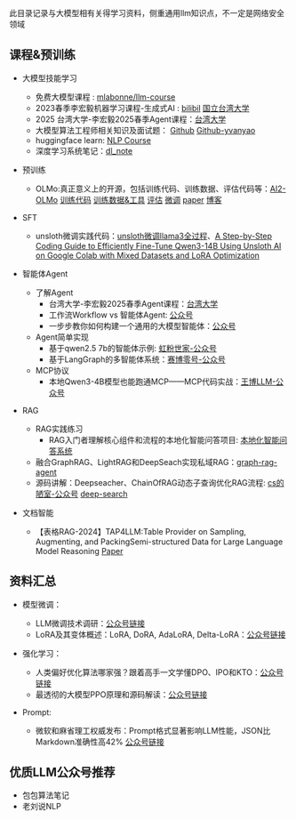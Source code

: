 此目录记录与大模型相有关得学习资料，侧重通用llm知识点，不一定是网络安全领域

## 课程&预训练
- 大模型技能学习
  - 免费大模型课程 : [mlabonne/llm-course](https://github.com/mlabonne/llm-course)
  - 2023春季李宏毅机器学习课程-生成式AI : [bilibil](https://www.bilibili.com/video/BV1NX4y1r7nP/?spm_id_from=333.999.0.0) [国立台湾大学](https://speech.ee.ntu.edu.tw/~hylee/index.php)
  - 2025 台湾大学-李宏毅2025春季Agent课程：[台湾大学](https://speech.ee.ntu.edu.tw/~hylee/ml/2025-spring.php)
  - 大模型算法工程师相关知识及面试题： [Github](https://github.com/wdndev/llm_interview_note/tree/main) [Github-yvanyao](https://yycsu.github.io/)
  - huggingface learn: [NLP Course](https://huggingface.co/learn)
  - 深度学习系统笔记：[dl_note](https://github.com/HarleysZhang/dl_note/tree/main)
- 预训练
  - OLMo:真正意义上的开源，包括训练代码、训练数据、评估代码等：[AI2-OLMo](https://mp.weixin.qq.com/s/uB6jxCWDTJhtFsh9Bc_DYQ) [训练代码](https://github.com/allenai/OLMo) [训练数据&工具](https://github.com/allenai/dolma) [评估](https://github.com/allenai/OLMo-Eval) [微调](https://github.com/allenai/open-instruct) [paper](https://arxiv.org/abs/2402.00838) [博客](https://blog.allenai.org/olmo-open-language-model-87ccfc95f580)

- SFT
  - unsloth微调实践代码：[unsloth微调llama3全过程](https://www.cnblogs.com/shanren/p/18251730)、[A Step-by-Step Coding Guide to Efficiently Fine-Tune Qwen3-14B Using Unsloth AI on Google Colab with Mixed Datasets and LoRA Optimization](https://www.marktechpost.com/2025/05/20/a-step-by-step-coding-guide-to-efficiently-fine-tune-qwen3-14b-using-unsloth-ai-on-google-colab-with-mixed-datasets-and-lora-optimization/)

- 智能体Agent
  - 了解Agent
    - 台湾大学-李宏毅2025春季Agent课程：[台湾大学](https://speech.ee.ntu.edu.tw/~hylee/ml/2025-spring.php)
    - 工作流Workflow vs 智能体Agent: [公众号](https://mp.weixin.qq.com/s/--oOMlbeqE98kE_yjksGmw?color_scheme=light)
    - 一步步教你如何构建一个通用的大模型智能体：[公众号](https://mp.weixin.qq.com/s/fjVu-sDaOwz3yj3F_YiU9Q?color_scheme=light)  
  - Agent简单实现
    - 基于qwen2.5 7b的智能体示例: [虹粉世家-公众号](https://mp.weixin.qq.com/s/jaG_RhoyEafufmaD7W0Y1g?color_scheme=light)
    - 基于LangGraph的多智能体系统：[赛博零号-公众号](https://mp.weixin.qq.com/s/SDnaHu3_HYPHMU12Wb3naw?color_scheme=light)
  - MCP协议
    - 本地Qwen3-4B模型也能跑通MCP——MCP代码实战：[王博LLM-公众号](https://mp.weixin.qq.com/s/8rizKj9BZwIylEZ2Gt2_MQ?color_scheme=light)
- RAG
  - RAG实践练习
    - RAG入门者理解核心组件和流程的本地化智能问答项目: [ 本地化智能问答系统](https://github.com/weiwill88/Local_Pdf_Chat_RAG/tree/main)
  - 融合GraphRAG、LightRAG和DeepSeach实现私域RAG：[graph-rag-agent](https://github.com/1517005260/graph-rag-agent)
  - 源码讲解：Deepseacher、ChainOfRAG动态子查询优化RAG流程: [cs的陋室-公众号](https://mp.weixin.qq.com/s/mU74l6oTLPhHTpz91nKDig?color_scheme=light) [deep-search](https://github.com/zilliztech/deep-searcher)
- 文档智能
    - 【表格RAG-2024】TAP4LLM:Table Provider on Sampling, Augmenting, and PackingSemi-structured Data for Large Language Model Reasoning [Paper](https://arxiv.org/pdf/2312.09039)

## 资料汇总
- 模型微调：
  - LLM微调技术调研：[公众号链接](https://mp.weixin.qq.com/s/Z0o6sMeHKaKevKJOdDE1sA)
  - LoRA及其变体概述：LoRA, DoRA, AdaLoRA, Delta-LoRA：[公众号链接](https://mp.weixin.qq.com/s/-_JqRklaRI9bD_6QQGKrjg)
- 强化学习：
  - 人类偏好优化算法哪家强？跟着高手一文学懂DPO、IPO和KTO：[公众号链接](https://mp.weixin.qq.com/s/BcWqUN7SSi8q4Tsr7bFmTQ)
  - 最透彻的大模型PPO原理和源码解读：[公众号链接](https://mp.weixin.qq.com/s/F70l-22guVeTukupqQmiFg)

- Prompt:
  - 微软和麻省理工权威发布：Prompt格式显著影响LLM性能，JSON比Markdown准确性高42% [公众号链接](https://mp.weixin.qq.com/s/Do3v_pX8IEaAe7EA1o7ycg)  
  

## 优质LLM公众号推荐
- 包包算法笔记
- 老刘说NLP
